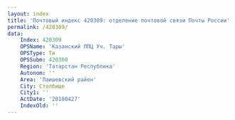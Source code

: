 ```yaml
---
layout: index
title: 'Почтовый индекс 420309: отделение почтовой связи Почты России'
permalink: /420309/
data:
    Index: 420309
    OPSName: 'Казанский ЛПЦ Уч. Тары'
    OPSType: Ти
    OPSSubm: 420300
    Region: 'Татарстан Республика'
    Autonom: ''
    Area: 'Лаишевский район'
    City: Столбище
    City1: ''
    ActDate: '20180427'
    IndexOld: ''
---
```

